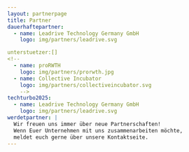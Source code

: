 ```yaml
---
layout: partnerpage
title: Partner
dauerhaftepartner:
  - name: Leadrive Technology Germany GmbH
    logo: img/partners/leadrive.svg

unterstuetzer:[]
<!--
  - name: proRWTH
    logo: img/partners/prorwth.jpg
  - name: Collective Incubator
    logo: img/partners/collectiveincubator.svg
    -->
techturbo2025:
  - name: Leadrive Technology Germany GmbH
    logo: img/partners/leadrive.svg
werdetpartner: |
  Wir freuen uns immer über neue Partnerschaften!  
  Wenn Euer Unternehmen mit uns zusammenarbeiten möchte,  
  meldet euch gerne über unsere Kontaktseite.
---
```

